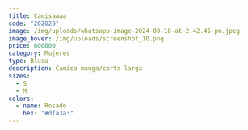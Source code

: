 ```yaml
---
title: Camisaaaa
code: "202020"
image: /img/uploads/whatsapp-image-2024-09-18-at-2.42.45-pm.jpeg
image_hover: /img/uploads/screenshot_10.png
price: 600000
category: Mujeres
type: Blusa
description: Camisa manga/corta larga
sizes:
  - S
  - M
colors:
  - name: Rosado
    hex: "#dfa3a3"
---
```

